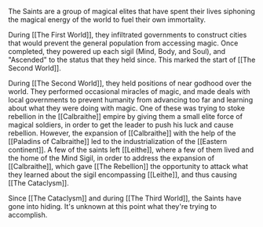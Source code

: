 The Saints are a group of magical elites that have spent their lives siphoning the magical energy of the world to fuel their own immortality. 

During [[The First World]], they infiltrated governments to construct cities that would prevent the general population from accessing magic. Once completed, they powered up each sigil (Mind, Body, and Soul), and "Ascended" to the status that they held since. This marked the start of [[The Second World]].

During [[The Second World]], they held positions of near godhood over the world. They performed occasional miracles of magic, and made deals with local governments to prevent humanity from advancing too far and learning about what they were doing with magic. One of these was trying to stoke rebellion in the [[Calbraithe]] empire by giving them a small elite force of magical soldiers, in order to get the leader to push his luck and cause rebellion. However, the expansion of [[Calbraithe]] with the help of the [[Paladins of Calbraithe]] led to the industrialization of the [[Eastern continent]]. A few of the saints left [[Leithe]], where a few of them lived and the home of the Mind Sigil, in order to address the expansion of [[Calbraithe]], which gave [[The Rebellion]] the opportunity to attack what they learned about the sigil encompassing [[Leithe]], and thus causing [[The Cataclysm]].

Since [[The Cataclysm]] and during [[The Third World]], the Saints have gone into hiding. It's unknown at this point what they're trying to accomplish.

